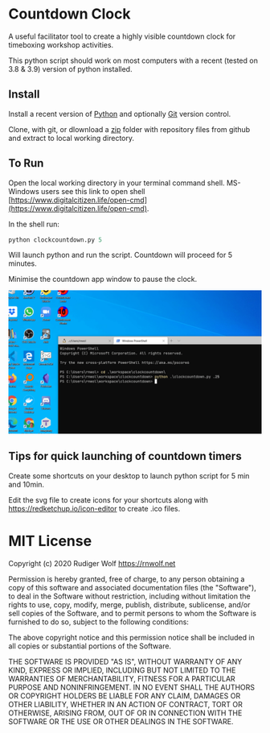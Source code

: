 # Countdown Clock

A useful facilitator tool to create a highly visible countdown clock for timeboxing workshop activities. 

This python script should work on most computers with a recent (tested on 3.8 & 3.9) version of python installed.

## Install

Install a recent version of [Python](https://www.python.org/downloads/) and optionally [Git](https://git-scm.com/downloads) version control.

Clone, with git, or dlownload a [zip](https://github.com/rnwolf/clockcountdown/releases) folder with repository files from github and extract to local working directory.

## To Run

Open the local working directory in your terminal command shell. MS-Windows users see this link to open shell [https://www.digitalcitizen.life/open-cmd](https://www.digitalcitizen.life/open-cmd).

In the shell run:
``` python
python clockcountdown.py 5
```
Will launch python and run the script. Countdown will proceed for 5 minutes.

Minimise the countdown app window to pause the clock.

<img src="run_clock_countdown.gif" width="600">

## Tips for quick launching of countdown timers

Create some shortcuts on your desktop to launch python script for 5 min and 10min.

Edit the svg file to create icons for your shortcuts along with https://redketchup.io/icon-editor to create .ico files.


# MIT License

Copyright (c) 2020 Rudiger Wolf  https://rnwolf.net

Permission is hereby granted, free of charge, to any person obtaining a copy
of this software and associated documentation files (the "Software"), to deal
in the Software without restriction, including without limitation the rights
to use, copy, modify, merge, publish, distribute, sublicense, and/or sell
copies of the Software, and to permit persons to whom the Software is
furnished to do so, subject to the following conditions:

The above copyright notice and this permission notice shall be included in all
copies or substantial portions of the Software.

THE SOFTWARE IS PROVIDED "AS IS", WITHOUT WARRANTY OF ANY KIND, EXPRESS OR
IMPLIED, INCLUDING BUT NOT LIMITED TO THE WARRANTIES OF MERCHANTABILITY,
FITNESS FOR A PARTICULAR PURPOSE AND NONINFRINGEMENT. IN NO EVENT SHALL THE
AUTHORS OR COPYRIGHT HOLDERS BE LIABLE FOR ANY CLAIM, DAMAGES OR OTHER
LIABILITY, WHETHER IN AN ACTION OF CONTRACT, TORT OR OTHERWISE, ARISING FROM,
OUT OF OR IN CONNECTION WITH THE SOFTWARE OR THE USE OR OTHER DEALINGS IN THE
SOFTWARE.